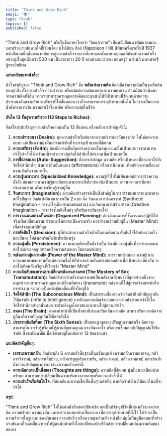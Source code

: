 ```yaml
---
title: "Think and Grow Rich"
emoji: "📚"
type: "book"
topics: []
published: false
---
```


"Think and Grow Rich" หรือในชื่อภาษาไทยว่า "คิดแล้วรวย" เป็นหนังสือแนวพัฒนาตนเองและสร้างแรงบันดาลใจที่เขียนโดย นโปเลียน ฮิลล์ (Napoleon Hill) ตีพิมพ์ครั้งแรกในปี 1937 หนังสือเล่มนี้กลั่นกรองหลักการสู่ความสำเร็จจากการศึกษาและสัมภาษณ์บุคคลที่ประสบความสำเร็จอย่างสูงในยุคนั้นกว่า 500 คน เป็นเวลากว่า 20 ปี ตามคำแนะนำของ แอนดรูว์ คาร์เนกี มหาเศรษฐีผู้ทรงอิทธิพล

**แก่นหลักของหนังสือ:**

หัวใจสำคัญของ "Think and Grow Rich" คือ **พลังแห่งความคิด** ฮิลล์เชื่อว่าความคิดเป็นจุดเริ่มต้นของทุกสิ่ง ทั้งความสำเร็จ ความร่ำรวย หรือแม้แต่ความล้มเหลวและความยากจน ล้วนมีต้นกำเนิดมาจากความคิดทั้งสิ้น หากเราสามารถควบคุมความคิดและมุ่งเน้นไปที่เป้าหมายที่ชัดเจนด้วยความปรารถนาอันแรงกล้าและศรัทธาที่ไม่สั่นคลอน เราก็จะสามารถบรรลุเป้าหมายนั้นได้ ไม่ว่าจะเป็นความมั่งคั่งทางการเงิน ความสำเร็จในอาชีพ หรือความสุขในชีวิต

**บันได 13 ขั้นสู่ความร่ำรวย (13 Steps to Riches):**

ฮิลล์ได้สรุปปรัชญาความสำเร็จออกมาเป็น 13 ขั้นตอน หรือหลักการสำคัญ ดังนี้:

1.  **ความปรารถนา (Desire):** ทุกความสำเร็จเริ่มต้นจากความปรารถนาอันแรงกล้า ไม่ใช่แค่ความอยาก แต่เป็นความมุ่งมั่นอย่างแท้จริงที่จะบรรลุเป้าหมายที่ชัดเจน
2.  **ความศรัทธา (Faith):** ต้องมีความเชื่อมั่นอย่างแน่วแน่ในตนเองและในเป้าหมายว่าจะสามารถทำให้สำเร็จได้ ศรัทธานี้จะช่วยกระตุ้นจิตใต้สำนึกให้ทำงานเพื่อเป้าหมายนั้น
3.  **การชี้นำตนเอง (Auto-Suggestion):** คือการส่งข้อมูล ความคิด หรือเป้าหมายที่ต้องการไปยังจิตใต้สำนึกซ้ำๆ ผ่านการยืนยันตนเอง (affirmations) หรือการนึกภาพ เพื่อสร้างความเชื่อและแรงผลักดันจากภายใน
4.  **ความรู้เฉพาะทาง (Specialized Knowledge):** ความรู้ทั่วไปไม่เพียงพอต่อการสร้างความมั่งคั่ง ต้องแสวงหาความรู้และทักษะเฉพาะทางที่เกี่ยวข้องกับเป้าหมาย อาจมาจากการศึกษา ประสบการณ์ หรือการเรียนรู้จากผู้อื่น
5.  **จินตนาการ (Imagination):** ความคิดสร้างสรรค์เป็นสิ่งสำคัญในการสร้างแผนการและหาทางแก้ไขปัญหา ฮิลล์แบ่งจินตนาการเป็น 2 แบบ คือ จินตนาการสังเคราะห์ (Synthetic Imagination - การนำไอเดียเก่ามาผสมผสาน) และจินตนาการสร้างสรรค์ (Creative Imagination - การสร้างไอเดียใหม่ๆ หรือรับแรงบันดาลใจ)
6.  **การวางแผนอย่างเป็นระบบ (Organized Planning):** ต้องมีแผนการที่ชัดเจนและปฏิบัติได้จริงเพื่อเปลี่ยนความปรารถนาให้กลายเป็นความจริง ควรทำงานร่วมกับผู้อื่น (Master Mind) เพื่อสร้างแผนที่ดีที่สุด
7.  **การตัดสินใจ (Decision):** ผู้ที่ประสบความสำเร็จมักเป็นคนเด็ดขาด ตัดสินใจได้อย่างรวดเร็วและมั่นคง ไม่ลังเลหรือผัดวันประกันพรุ่ง
8.  **ความมุ่งมั่น (Persistence):** ความพากเพียรเป็นสิ่งจำเป็น ต้องมีความมุ่งมั่นที่จะทำตามแผนต่อไปแม้จะเจออุปสรรคหรือความล้มเหลว ไม่ยอมแพ้ง่ายๆ
9.  **พลังแห่งกลุ่มความคิด (Power of the Master Mind):** การรวมพลังสมอง ความรู้ และความพยายามของคนตั้งแต่สองคนขึ้นไปที่ทำงานร่วมกันอย่างสอดคล้องเพื่อเป้าหมายเดียวกัน จะก่อให้เกิดพลังทวีคูณที่เรียกว่า "Master Mind"
10. **ความลึกลับของการแปรเปลี่ยนพลังงานทางเพศ (The Mystery of Sex Transmutation):** ฮิลล์อธิบายว่าพลังงานทางเพศเป็นพลังงานที่รุนแรงที่สุดอย่างหนึ่งของมนุษย์ หากสามารถควบคุมและเปลี่ยนทิศทาง (transmute) พลังงานนี้ไปสู่การสร้างสรรค์หรือการทำงาน จะกลายเป็นพลังขับเคลื่อนที่ยิ่งใหญ่ได้
11. **จิตใต้สำนึก (The Subconscious Mind):** เป็นสะพานเชื่อมระหว่างจิตสำนึกกับปัญญาอันไร้ขีดจำกัด (Infinite Intelligence) การป้อนความคิดเชิงบวกและความปรารถนาเข้าไปในจิตใต้สำนึกอย่างสม่ำเสมอ จะช่วยดึงดูดโอกาสและนำทางไปสู่ความสำเร็จ
12. **สมอง (The Brain):** สมองทำหน้าที่เป็นทั้งสถานีส่งและรับคลื่นความคิด สามารถรับความคิดจากผู้อื่นหรือจากปัญญาอันไร้ขีดจำกัดได้
13. **ประสาทสัมผัสที่หก (The Sixth Sense):** เป็นยอดสูงสุดของปรัชญาความสำเร็จ คือความสามารถในการรับรู้หรือหยั่งรู้ผ่านสัญชาตญาณ แรงบันดาลใจ หรือการเชื่อมต่อกับปัญญาอันไร้ขีดจำกัด ซึ่งจะพัฒนาขึ้นเมื่อเชี่ยวชาญในหลักการ 12 ข้อแรกแล้ว

**แนวคิดสำคัญอื่นๆ:**

*   **เอาชนะความกลัว:** ฮิลล์ระบุถึง 6 ความกลัวพื้นฐานที่ฉุดรั้งมนุษย์ (ความกลัวความยากจน, กลัวการวิจารณ์, กลัวการเจ็บป่วย, กลัวการสูญเสียความรัก, กลัวความแก่, กลัวความตาย) และเน้นย้ำถึงความสำคัญของการเอาชนะความกลัวเหล่านี้
*   **ความคิดกลายเป็นสิ่งของ (Thoughts are things):** ความคิดที่ชัดเจน มุ่งมั่น และเปี่ยมด้วยศรัทธา สามารถแปรเปลี่ยนเป็นความจริงทางกายภาพหรือความสำเร็จได้
*   **ความสำเร็จเริ่มต้นในใจ:** ทัศนคติและความเชื่อเป็นพื้นฐานสำคัญ หากคิดว่าทำได้ ก็มีแนวโน้มที่จะทำได้

**สรุป:**

"Think and Grow Rich" ไม่ใช่แค่หนังสือสอนวิธีหาเงิน แต่เป็นปรัชญาชีวิตที่เน้นพลังของความคิด ความศรัทธา ความมุ่งมั่น และการวางแผนอย่างเป็นระบบ เพื่อบรรลุเป้าหมายที่ตั้งไว้ ไม่ว่าจะเป็นความร่ำรวยในรูปแบบของเงินทอง ความสำเร็จ หรือความสุขส่วนตัว หนังสือเล่มนี้เป็นคู่มืออมตะที่สร้างแรงบันดาลใจและชี้แนวทางให้ผู้คนนับล้านทั่วโลกเปลี่ยนแปลงชีวิตด้วยการเปลี่ยนแปลงความคิดของตนเอง